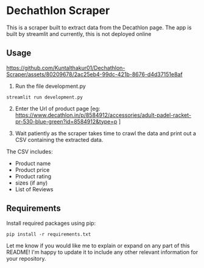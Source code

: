 

# Dechathlon Scraper

This is a scraper built to extract data from the Decathlon page. The app is built by streamlit and currently, this is not deployed online

## Usage


https://github.com/Kuntalthakur01/Dechathlon-Scraper/assets/80209678/2ac25eb4-99dc-421b-8676-d4d37151e8af


1. Run the file development.py 
```
streamlit run development.py
```      

2. Enter the Url of product page [eg: https://www.decathlon.in/p/8584912/accessories/adult-padel-racket-pr-530-blue-green?id=8584912&type=p ]

3. Wait patiently as the scraper takes time to crawl the data and print out a CSV containing the extracted data.

The CSV includes:

- Product name
- Product price
- Product rating
- sizes (if any)
- List of Reviews

## Requirements

Install required packages using pip:

```
pip install -r requirements.txt 
```


Let me know if you would like me to explain or expand on any part of this README! I'm happy to update it to include any other relevant information for your repository.
